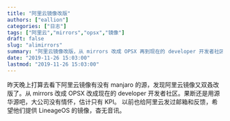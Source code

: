 ```yaml
---
title: "阿里云镜像改版"
authors: ["eallion"]
categories: ["日志"]
tags: ["阿里云","mirrors","opsx","镜像"]
draft: false
slug: "alimirrors"
summary: "阿里云镜像改版，从 mirrors 改成 OPSX 再到现在的 developer 开发者社区。文章提到大公司没有情怀，只有 KPI，并表示以前给阿里云反馈过但未得到回应。"
date: "2019-11-26 15:03:00"
lastmod: "2019-11-26 15:03:00"
---
```


昨天晚上打算去看下阿里云镜像有没有 manjaro 的源，发现阿里云镜像又双叒改版了。从 mirrors 改成 OPSX 改成现在的 developer 开发者社区。果断还是用源华源吧，大公司没有情怀，估计只有 KPI。
以前也给阿里云发过邮箱和反馈，希望他们提供 LineageOS 的镜像，杳无音讯。
